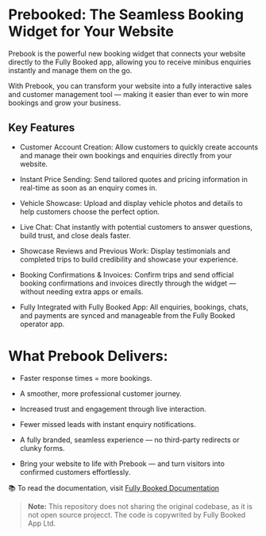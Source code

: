 # Prebooked: The Seamless Booking Widget for Your Website

Prebook is the powerful new booking widget that connects your website directly to the Fully Booked app, allowing you to receive minibus enquiries instantly and manage them on the go.

With Prebook, you can transform your website into a fully interactive sales and customer management tool — making it easier than ever to win more bookings and grow your business.

## Key Features

- Customer Account Creation: Allow customers to quickly create accounts and manage their own bookings and enquiries directly from your website.

- Instant Price Sending: Send tailored quotes and pricing information in real-time as soon as an enquiry comes in.

- Vehicle Showcase: Upload and display vehicle photos and details to help customers choose the perfect option.

- Live Chat: Chat instantly with potential customers to answer questions, build trust, and close deals faster.

- Showcase Reviews and Previous Work: Display testimonials and completed trips to build credibility and showcase your experience.

- Booking Confirmations & Invoices: Confirm trips and send official booking confirmations and invoices directly through the widget — without needing extra apps or emails.

- Fully Integrated with Fully Booked App: All enquiries, bookings, chats, and payments are synced and manageable from the Fully Booked operator app.

# What Prebook Delivers:

- Faster response times = more bookings.

- A smoother, more professional customer journey.

- Increased trust and engagement through live interaction.

- Fewer missed leads with instant enquiry notifications.

- A fully branded, seamless experience — no third-party redirects or clunky forms.

- Bring your website to life with Prebook — and turn visitors into confirmed customers effortlessly.

📚 To read the documentation, visit [Fully Booked Documentation](https://docs.fully-booked.uk)

> **Note:** This repository does not sharing the original codebase, as it is not open source projecct. The code is copywrited by Fully Booked App Ltd.

